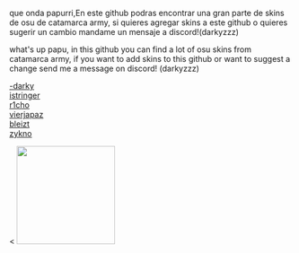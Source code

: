 que onda papurri,En este github podras encontrar una gran parte de skins de osu de catamarca army, si quieres agregar skins a este github o quieres sugerir un cambio mandame un mensaje a discord!(darkyzzz)

what's up papu, in this github you can find a lot of osu ​​skins from catamarca army, if you want to add skins to this github or want to suggest a change send me a message on discord! (darkyzzz)

<a href="player/-darky/-darky.md">-darky</a><br>
<a href="player/istringer/istringer.md">istringer</a><br>
<a href="player/r1cho/richo.md">r1cho<a/><br>
<a href="player/vierjapaz/vierjapaz.md">vierjapaz<a/><br>
<a href="player/blzt/blzt.md">bleizt<a/><br>
<a href="player/zykno/zykno.md">zykno<a/><br>


<
 <a href="player/-darky/-darky.md">
  <img src="https://a.ppy.sh/20328099"  
       width="175"
       height="175"></a>
